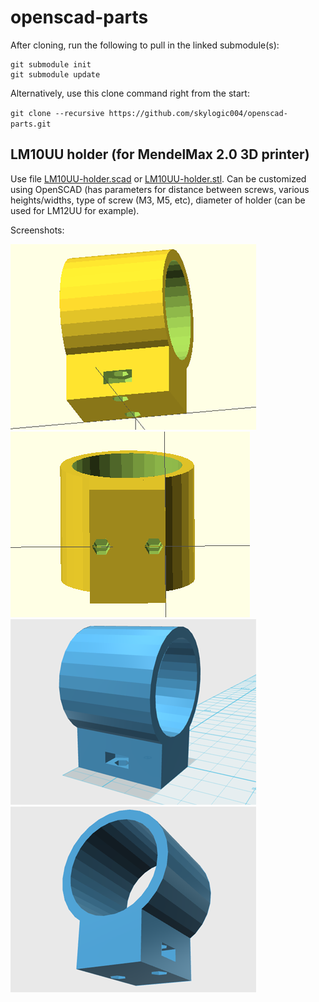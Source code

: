 # openscad-parts

After cloning, run the following to pull in the linked submodule(s):

```
git submodule init
git submodule update
```

Alternatively, use this clone command right from the start:

`git clone --recursive https://github.com/skylogic004/openscad-parts.git`

## LM10UU holder (for MendelMax 2.0 3D printer)
Use file [LM10UU-holder.scad](LM10UU-holder.scad) or [LM10UU-holder.stl](LM10UU-holder.stl).
Can be customized using OpenSCAD (has parameters for distance between screws, various heights/widths, type of screw (M3, M5, etc), diameter of holder (can be used for LM12UU for example).

Screenshots:

![LM10UU holder MM2 OpenSCAD](images/LM10UU-holder-view2.png)
![LM10UU holder MM2 OpenSCAD](images/LM10UU-holder-view3.png)
![LM10UU holder MM2 STL](images/LM10UU-holder-view4.png)
![LM10UU holder MM2 STL](images/LM10UU-holder-view5.png)
